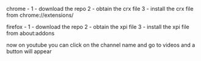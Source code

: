 chrome -
1 - download the repo
2 - obtain the crx file
3 - install the crx file from chrome://extensions/

firefox -
1 - download the repo
2 - obtain the xpi file
3 - install the xpi file from about:addons

now on youtube you can click on the channel name and go to videos and a button will appear

